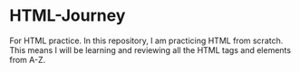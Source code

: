# HTML-Journey
For HTML practice.
In this repository, I am practicing HTML from scratch. This means I will be learning and reviewing all the HTML tags and elements from A-Z.
